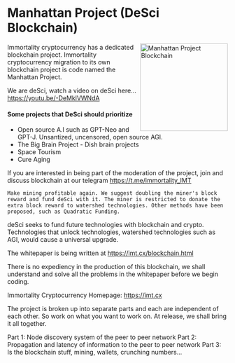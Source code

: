 # Manhattan Project (DeSci Blockchain)

<img align="right" src="https://imt.cx/assets/img/logo/mpb.png" width="200" alt="Manhattan Project Blockchain">

Immortality cryptocurrency has a dedicated blockchain project. Immortality cryptocurrency migration to its own blockchain project is code named the Manhattan Project.

We are deSci, watch a video on deSci here... https://youtu.be/-DeMklVWNdA

#### Some projects that DeSci should prioritize
- Open source A.I such as GPT-Neo and GPT-J. Unsantized, uncensored, open source AGI.
- The Big Brain Project - Dish brain projects
- Space Tourism
- Cure Aging

If you are interested in being part of the moderation of the project, join and discuss blockchain at our telegram https://t.me/immortality_IMT

```Make mining profitable again. We suggest doubling the miner's block reward and fund deSci with it. The miner is restricted to donate the extra block reward to watershed technologies. Other methods have been proposed, such as Quadratic Funding.```

deSci seeks to fund future technologies with blockchain and crypto. Technologies that unlock technologies, watershed technologies such as AGI, would cause a universal upgrade.

The whitepaper is being written at https://imt.cx/blockchain.html

There is no expediency in the production of this blockchain, we shall understand and solve all the problems in the whitepaper before we begin coding.

Immortality Cryptocurrency
Homepage: https://imt.cx

The project is broken up into separate parts and each are independent of each other. So work on what you want to work on. At release, we shall bring it all together.

Part 1: Node discovery system of the peer to peer network
Part 2: Propagation and latency of information to the peer to peer network
Part 3: Is the blockchain stuff, mining, wallets, crunching numbers...
